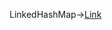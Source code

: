 LinkedHashMap->[Link](https://github.com/AnvethaHM4/Java-Programs/blob/main/LinkedHashMapExample/ArrayListEX1.png)
